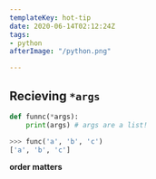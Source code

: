 ```yaml
---
templateKey: hot-tip
date: 2020-06-14T02:12:24Z
tags:
- python
afterImage: "/python.png"

---
```


## Recieving `*args`

``` python
def funnc(*args):
    print(args) # args are a list!

>>> func('a', 'b', 'c')
['a', 'b', 'c']
```

**order matters**
